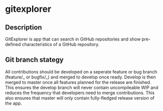 # gitexplorer

## Description

GitExplorer is app that can search in GitHub repositories and show pre-defined characteristics
of a GitHub repository.

## Git branch stategy

All contributions should be developed on a seperate feature or bug branch (feature/_ or bugfix/_) and merged to develop once ready. Develop is then merged to master once all features planned for the release are finished. This ensures the develop branch will never contain uncompileable WIP and reduces the frequency that developers need to merge contributions. This also ensures that master will only contain fully-fledged release version of the app.
